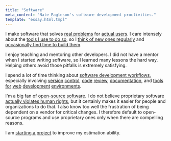 ```yaml
---
title: "Software"
meta_content: "Nate Eagleson's software development proclivities."
template: "essay.html.tmpl"
---
```


I make software that solves [real
problems](http://howicode.nateeag.com/hypotheticals-are-deadly.html) for
[actual users](http://howicode.nateeag.com/caring-for-users.html). I care
intensely about the [tools I use to do so](/software/tools.html), so I [think
of new ones regularly](/software/ideas.html) and [occasionally find time to
build them](/software/projects.html).

I enjoy teaching and mentoring other developers. I did not have a mentor when I
started writing software, so I learned many lessons the hard way. Helping
others avoid those pitfalls is extremely satisfying.

I spend a lot of time thinking about
[software development workflows](http://howicode.nateeag.com/category/workflow.html),
especially involving [version](https://github.com/NateEag/githooks.d)
[control](https://github.com/NateEag/diff-check),
[code](https://github.com/klaussilveira/gitlist/pull/259)
[review](https://github.com/NateEag/git-revue),
[documentation](https://github.com/thomas11/md-readme/pull/5),
and [tools](https://github.com/NateEag/skewer-reload-stylesheets)
[for](https://github.com/ejmr/php-auto-yasnippets/pull/16)
[web](https://github.com/smihica/emmet-mode/pull/15)
[development](https://github.com/NateEag/useful-programs/blob/master/wish-list.txt#L33)
[environments](https://github.com/fxbois/web-mode/issues/116).

I'm a big fan of [open-source software](https://opensource.org/osd). I do not
believe proprietary software [actually violates human
rights](https://www.gnu.org/philosophy/free-software-even-more-important.html),
but it certainly makes it easier for people and organizations to do that. I
also know too well the frustration of being dependent on a vendor for critical
changes. I therefore default to open-source programs and use proprietary ones
only when there are compelling reasons.

I am [starting a project](/software/fermi-approximations.html) to improve my
estimation ability.
